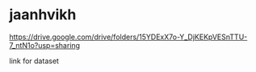 # jaanhvikh

https://drive.google.com/drive/folders/15YDExX7o-Y_DjKEKpVESnTTU-7_ntN1o?usp=sharing

link for dataset
